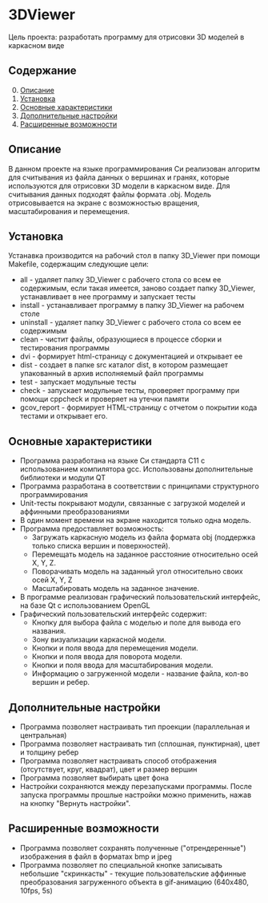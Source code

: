 # 3DViewer
Цель проекта: разработать программу для отрисовки 3D моделей в каркасном виде

## Содержание

0. [Описание](#Описание)
1. [Установка](#Установка)
2. [Основные характеристики](#Основные-характеристики)
3. [Дополнительные настройки](#Дополнительные-настройки)
4. [Расширенные возможности](#Расширенные-возможности)

## Описание

В данном проекте на языке программирования Си реализован алгоритм для считывания из файла данных о вершинах и гранях, которые используются для отрисовки 3D модели в каркасном виде. Для считывания данных подходят файлы формата .obj.
Модель отрисовывается на экране с возможностью вращения, масштабирования и перемещения.

## Установка

Устанавка производится на рабочий стол в папку 3D_Viewer при помощи Makefile, содержащим следующие цели:
- all - удаляет папку 3D_Viewer с рабочего стола со всем ее содержимым, если такая имеется, заново создает папку 3D_Viewer, устанавливает в нее программу и запускает тесты
- install - устанавливает программу в папку 3D_Viewer на рабочем столе
- uninstall - удаляет папку 3D_Viewer с рабочего стола со всем ее содержимым
- clean - чистит файлы, образующиеся в процессе сборки и тестирования программы
- dvi - формирует html-страницу с документацией и открывает ее
- dist - создает в папке src каталог dist, в котором размещает упакованный в архив исполняемый файл программы
- test - запускает модульные тесты
- check - запускает модульные тесты, проверяет программу при помощи cppcheck и проверяет на утечки памяти
- gcov_report - формирует HTML-страницу с отчетом о покрытии кода тестами и открывает его.

## Основные характеристики

- Программа разработана на языке Си стандарта C11 с использованием компилятора gcc. Использованы дополнительные библиотеки и модули QT
- Программа разработана в соответствии с принципами структурного программирования
- Unit-тесты покрывают модули, связанные с загрузкой моделей и аффинными преобразованиями
- В один момент времени на экране находится только одна модель.
- Программа предоставляет возможность:
    - Загружать каркасную модель из файла формата obj (поддержка только списка вершин и поверхностей).
    - Перемещать модель на заданное расстояние относительно осей X, Y, Z.
    - Поворачивать модель на заданный угол относительно своих осей X, Y, Z
    - Масштабировать модель на заданное значение.
- В программе реализован графический пользовательский интерфейс, на базе Qt с использованием OpenGL
- Графический пользовательский интерфейс содержит:
    - Кнопку для выбора файла с моделью и поле для вывода его названия.
    - Зону визуализации каркасной модели.
    - Кнопки и поля ввода для перемещения модели.
    - Кнопки и поля ввода для поворота модели.
    - Кнопки и поля ввода для масштабирования модели.
    - Информацию о загруженной модели - название файла, кол-во вершин и ребер.

## Дополнительные настройки

- Программа позволяет настраивать тип проекции (параллельная и центральная)
- Программа позволяет настраивать тип (сплошная, пунктирная), цвет и толщину ребер
- Программа позволяет настраивать способ отображения (отсутствует, круг, квадрат), цвет и размер вершин
- Программа позволяет выбирать цвет фона
- Настройки сохраняются между перезапусками программы. После запуска программы прошлые настройки можно применить, нажав на кнопку "Вернуть настройки".

## Расширенные возможности

- Программа позволяет сохранять полученные ("отрендеренные") изображения в файл в форматах bmp и jpeg
- Программа позволяет по специальной кнопке записывать небольшие "скринкасты" - текущие пользовательские аффинные преобразования загруженного объекта в gif-анимацию (640x480, 10fps, 5s)
